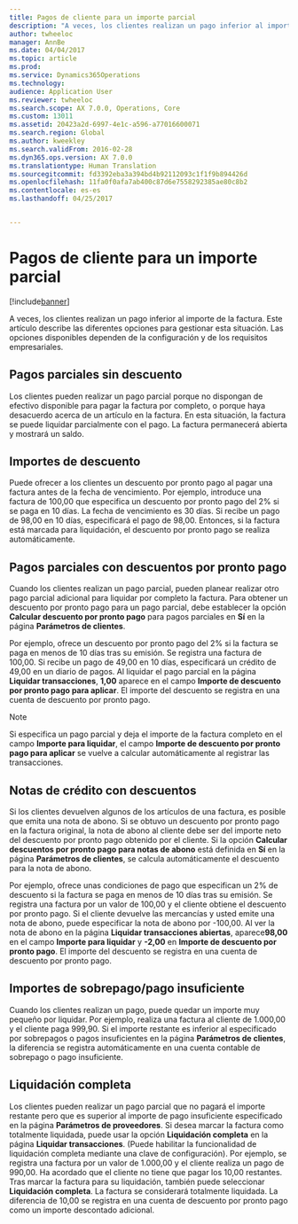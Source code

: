 ```yaml
---
title: Pagos de cliente para un importe parcial
description: "A veces, los clientes realizan un pago inferior al importe de la factura. Este artículo describe las diferentes opciones para gestionar esta situación. Las opciones disponibles dependen de la configuración y de los requisitos empresariales."
author: twheeloc
manager: AnnBe
ms.date: 04/04/2017
ms.topic: article
ms.prod: 
ms.service: Dynamics365Operations
ms.technology: 
audience: Application User
ms.reviewer: twheeloc
ms.search.scope: AX 7.0.0, Operations, Core
ms.custom: 13011
ms.assetid: 20423a2d-6997-4e1c-a596-a77016600071
ms.search.region: Global
ms.author: kweekley
ms.search.validFrom: 2016-02-28
ms.dyn365.ops.version: AX 7.0.0
ms.translationtype: Human Translation
ms.sourcegitcommit: fd3392eba3a394bd4b92112093c1f1f9b894426d
ms.openlocfilehash: 11fa0f0afa7ab400c87d6e7558292385ae80c8b2
ms.contentlocale: es-es
ms.lasthandoff: 04/25/2017


---
```


# <a name="customer-payments-for-a-partial-amount"></a>Pagos de cliente para un importe parcial

[!include[banner](../includes/banner.md)]


A veces, los clientes realizan un pago inferior al importe de la factura. Este artículo describe las diferentes opciones para gestionar esta situación. Las opciones disponibles dependen de la configuración y de los requisitos empresariales.

<a name="partial-payment-with-no-discount"></a>Pagos parciales sin descuento
--------------------------------

Los clientes pueden realizar un pago parcial porque no dispongan de efectivo disponible para pagar la factura por completo, o porque haya desacuerdo acerca de un artículo en la factura. En esta situación, la factura se puede liquidar parcialmente con el pago. La factura permanecerá abierta y mostrará un saldo.

## <a name="discount-amounts"></a>Importes de descuento
Puede ofrecer a los clientes un descuento por pronto pago al pagar una factura antes de la fecha de vencimiento. Por ejemplo, introduce una factura de 100,00 que especifica un descuento por pronto pago del 2% si se paga en 10 días. La fecha de vencimiento es 30 días. Si recibe un pago de 98,00 en 10 días, especificará el pago de 98,00. Entonces, si la factura está marcada para liquidación, el descuento por pronto pago se realiza automáticamente.

## <a name="partial-payments-with-cash-discounts"></a>Pagos parciales con descuentos por pronto pago
Cuando los clientes realizan un pago parcial, pueden planear realizar otro pago parcial adicional para liquidar por completo la factura. Para obtener un descuento por pronto pago para un pago parcial, debe establecer la opción **Calcular descuento por pronto pago** para pagos parciales en **Sí** en la página **Parámetros de clientes**. 

Por ejemplo, ofrece un descuento por pronto pago del 2% si la factura se paga en menos de 10 días tras su emisión. Se registra una factura de 100,00. Si recibe un pago de 49,00 en 10 días, especificará un crédito de 49,00 en un diario de pagos. Al liquidar el pago parcial en la página **Liquidar transacciones**, **1,00** aparece en el campo **Importe de descuento por pronto pago para aplicar**. El importe del descuento se registra en una cuenta de descuento por pronto pago. 

> [!NOTE] 
> Si especifica un pago parcial y deja el importe de la factura completo en el campo **Importe para liquidar**, el campo **Importe de descuento por pronto pago para aplicar** se vuelve a calcular automáticamente al registrar las transacciones.

## <a name="credit-notes-with-discounts"></a>Notas de crédito con descuentos
Si los clientes devuelven algunos de los artículos de una factura, es posible que emita una nota de abono. Si se obtuvo un descuento por pronto pago en la factura original, la nota de abono al cliente debe ser del importe neto del descuento por pronto pago obtenido por el cliente. Si la opción **Calcular descuentos por pronto pago para notas de abono** está definida en **Sí** en la página **Parámetros de clientes**, se calcula automáticamente el descuento para la nota de abono. 

Por ejemplo, ofrece unas condiciones de pago que especifican un 2% de descuento si la factura se paga en menos de 10 días tras su emisión. Se registra una factura por un valor de 100,00 y el cliente obtiene el descuento por pronto pago. Si el cliente devuelve las mercancías y usted emite una nota de abono, puede especificar la nota de abono por -100,00. Al ver la nota de abono en la página **Liquidar transacciones abiertas**, aparece**98,00** en el campo **Importe para liquidar** y **-2,00** en **Importe de descuento por pronto pago**. El importe del descuento se registra en una cuenta de descuento por pronto pago.

## <a name="overpaymentunderpayment-amounts"></a>Importes de sobrepago/pago insuficiente
Cuando los clientes realizan un pago, puede quedar un importe muy pequeño por liquidar. Por ejemplo, realiza una factura al cliente de 1.000,00 y el cliente paga 999,90. Si el importe restante es inferior al especificado por sobrepagos o pagos insuficientes en la página **Parámetros de clientes**, la diferencia se registra automáticamente en una cuenta contable de sobrepago o pago insuficiente.

## <a name="full-settlement"></a>Liquidación completa
Los clientes pueden realizar un pago parcial que no pagará el importe restante pero que es superior al importe de pago insuficiente especificado en la página **Parámetros de proveedores**. Si desea marcar la factura como totalmente liquidada, puede usar la opción **Liquidación completa** en la página **Liquidar transacciones**. (Puede habilitar la funcionalidad de liquidación completa mediante una clave de configuración). Por ejemplo, se registra una factura por un valor de 1.000,00 y el cliente realiza un pago de 990,00. Ha acordado que el cliente no tiene que pagar los 10,00 restantes. Tras marcar la factura para su liquidación, también puede seleccionar **Liquidación completa**. La factura se considerará totalmente liquidada. La diferencia de 10,00 se registra en una cuenta de descuento por pronto pago como un importe descontado adicional.




